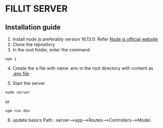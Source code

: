 # FILLIT SERVER
## Installation guide
1. Install node js preferably version 16.13.0: Refer [Node js official website](https://nodejs.org/en/download/)
2. Clone the repository
3. In the root folder, enter the command
```
npm i
```
4. Create the a file with name .env in the root directory with content as [.env file](https://gist.github.com/anopensource/6597506fa2b5bc9929d14285e18a3711)

5. Start the server
```
node server
```
or
```
npm run dev
```

6. update basics
    Path : server-->app-->Routes-->Controllers-->Model.